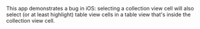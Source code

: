 This app demonstrates a bug in iOS: selecting a collection view cell will also select (or at least highlight) table view cells in a table view that's inside the collection view cell.
